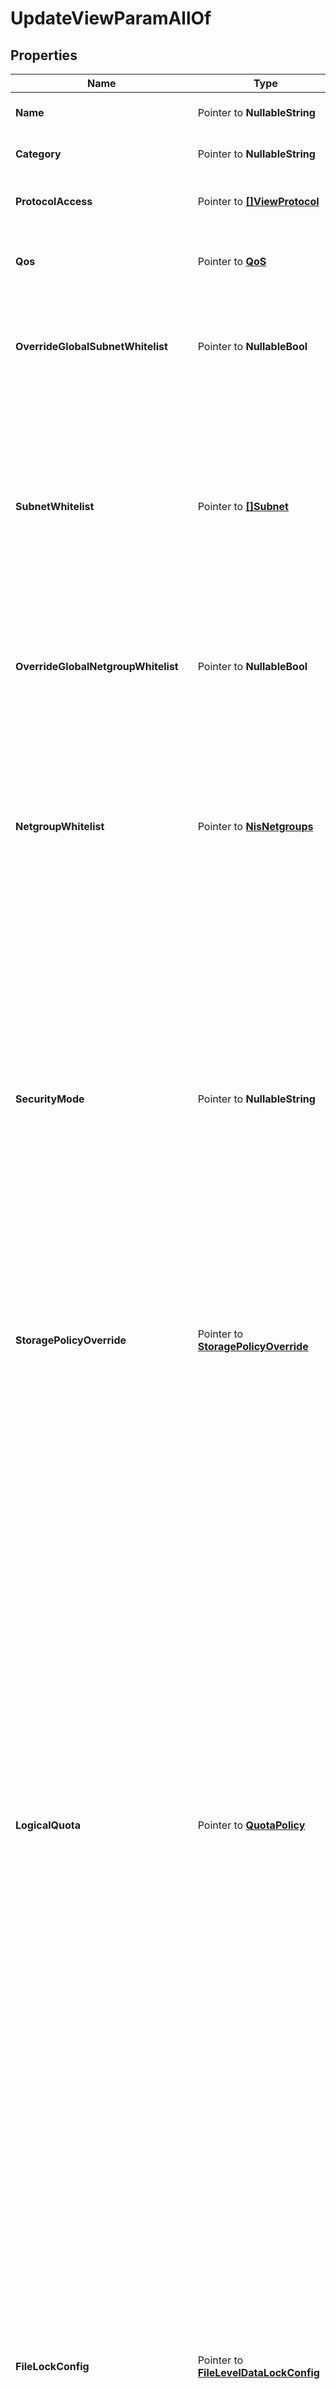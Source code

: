# UpdateViewParamAllOf

## Properties

Name | Type | Description | Notes
------------ | ------------- | ------------- | -------------
**Name** | Pointer to **NullableString** | Specifies the name of the View. | [optional] 
**Category** | Pointer to **NullableString** | Specifies the category of the View. | [optional] 
**ProtocolAccess** | Pointer to [**[]ViewProtocol**](ViewProtocol.md) | Specifies the supported Protocols for the View. | [optional] 
**Qos** | Pointer to [**QoS**](QoS.md) | Specifies the Quality of Service (QoS) Policy for the View. | [optional] 
**OverrideGlobalSubnetWhitelist** | Pointer to **NullableBool** | Specifies whether view level client subnet whitelist overrides cluster and global setting. | [optional] 
**SubnetWhitelist** | Pointer to [**[]Subnet**](Subnet.md) | Array of Subnets. Specifies a list of Subnets with IP addresses that have permissions to access the View. (Overrides or extends the Subnets specified at the global Cohesity Cluster level.) | [optional] 
**OverrideGlobalNetgroupWhitelist** | Pointer to **NullableBool** | Specifies whether view level client netgroup whitelist overrides cluster and global setting. | [optional] 
**NetgroupWhitelist** | Pointer to [**NisNetgroups**](NisNetgroups.md) | Array of Netgroups. Specifies a list of netgroups with domains that have permissions to access the View. (Overrides or extends the Netgroup specified at the global Cohesity Cluster level.) | [optional] 
**SecurityMode** | Pointer to **NullableString** | Specifies the security mode used for this view. Currently we support the following modes: Native, Unified and NTFS style. &#39;NativeMode&#39; indicates a native security mode. &#39;UnifiedMode&#39; indicates a unified security mode. &#39;NtfsMode&#39; indicates a NTFS style security mode. | [optional] 
**StoragePolicyOverride** | Pointer to [**StoragePolicyOverride**](StoragePolicyOverride.md) | Specifies if inline deduplication and compression settings inherited from the Storage Domain (View Box) should be disabled for this View. | [optional] 
**LogicalQuota** | Pointer to [**QuotaPolicy**](QuotaPolicy.md) | Specifies an optional logical quota limit (in bytes) for the usage allowed on this View. (Logical data is when the data is fully hydrated and expanded.) This limit overrides the limit inherited from the Storage Domain (View Box) (if set). If logicalQuota is nil, the limit is inherited from the Storage Domain (View Box) (if set). A new write is not allowed if the Storage Domain (View Box) will exceed the specified quota. However, it takes time for the Cohesity Cluster to calculate the usage across Nodes, so the limit may be exceeded by a small amount. In addition, if the limit is increased or data is removed, there may be a delay before the Cohesity Cluster allows more data to be written to the View, as the Cluster is calculating the usage across Nodes. | [optional] 
**FileLockConfig** | Pointer to [**FileLevelDataLockConfig**](FileLevelDataLockConfig.md) | Optional config that enables file locking for this view. It cannot be disabled during the edit of a view, if it has been enabled during the creation of the view. Also, it cannot be enabled if it was disabled during the creation of the view. | [optional] 
**FileExtensionFilter** | Pointer to [**FileExtensionFilter**](FileExtensionFilter.md) | Optional filtering criteria that should be satisfied by all the files created in this view. It does not affect existing files. | [optional] 
**AntivirusScanConfig** | Pointer to [**AntivirusScanConfig**](AntivirusScanConfig.md) | Specifies the antivirus scan config settings for this View. | [optional] 
**Description** | Pointer to **NullableString** | Specifies an optional text description about the View. | [optional] 
**AllowMountOnWindows** | Pointer to **NullableBool** | Specifies if this View can be mounted using the NFS protocol on Windows systems. If true, this View can be NFS mounted on Windows systems. | [optional] 
**EnableMinion** | Pointer to **NullableBool** | Specifies if this view should allow minion or not. If true, this will allow minion. | [optional] 
**EnableFilerAuditLogging** | Pointer to **NullableBool** | Specifies if Filer Audit Logging is enabled for this view. | [optional] 
**TenantId** | Pointer to **NullableString** | Optional tenant id who has access to this View. | [optional] 
**EnableLiveIndexing** | Pointer to **NullableBool** | Specifies whether to enable live indexing for the view. | [optional] 
**EnableOfflineCaching** | Pointer to **NullableBool** | Specifies whether to enable offline file caching of the view. | [optional] 
**AccessSids** | Pointer to **[]string** | Array of Security Identifiers (SIDs) Specifies the list of security identifiers (SIDs) for the restricted Principals who have access to this View. | [optional] 
**ViewLockEnabled** | Pointer to **NullableBool** | Specifies whether view lock is enabled. If enabled the view cannot be modified or deleted until unlock. By default it is disabled. | [optional] 
**IsReadOnly** | Pointer to **NullableBool** | Specifies if the view is a read only view. User will no longer be able to write to this view if this is set to true. | [optional] 
**ViewPinningConfig** | Pointer to [**ViewPinningConfig**](ViewPinningConfig.md) | Specifies the pinning config of this view. | [optional] 
**SelfServiceSnapshotConfig** | Pointer to [**SelfServiceSnapshotConfig**](SelfServiceSnapshotConfig.md) | Specifies self service config of this view. | [optional] 
**EnableMetadataAccelerator** | Pointer to **NullableBool** | Specifies if metadata accelerator is enabled for this view. Only supported while creating a view. | [optional] 
**IsExternallyTriggeredBackupTarget** | Pointer to **NullableBool** | Specifies whether the view is for externally triggered backup target. If so, Magneto will ignore the backup schedule for the view protection job of this view. By default it is disabled. | [optional] 

## Methods

### NewUpdateViewParamAllOf

`func NewUpdateViewParamAllOf() *UpdateViewParamAllOf`

NewUpdateViewParamAllOf instantiates a new UpdateViewParamAllOf object
This constructor will assign default values to properties that have it defined,
and makes sure properties required by API are set, but the set of arguments
will change when the set of required properties is changed

### NewUpdateViewParamAllOfWithDefaults

`func NewUpdateViewParamAllOfWithDefaults() *UpdateViewParamAllOf`

NewUpdateViewParamAllOfWithDefaults instantiates a new UpdateViewParamAllOf object
This constructor will only assign default values to properties that have it defined,
but it doesn't guarantee that properties required by API are set

### GetName

`func (o *UpdateViewParamAllOf) GetName() string`

GetName returns the Name field if non-nil, zero value otherwise.

### GetNameOk

`func (o *UpdateViewParamAllOf) GetNameOk() (*string, bool)`

GetNameOk returns a tuple with the Name field if it's non-nil, zero value otherwise
and a boolean to check if the value has been set.

### SetName

`func (o *UpdateViewParamAllOf) SetName(v string)`

SetName sets Name field to given value.

### HasName

`func (o *UpdateViewParamAllOf) HasName() bool`

HasName returns a boolean if a field has been set.

### SetNameNil

`func (o *UpdateViewParamAllOf) SetNameNil(b bool)`

 SetNameNil sets the value for Name to be an explicit nil

### UnsetName
`func (o *UpdateViewParamAllOf) UnsetName()`

UnsetName ensures that no value is present for Name, not even an explicit nil
### GetCategory

`func (o *UpdateViewParamAllOf) GetCategory() string`

GetCategory returns the Category field if non-nil, zero value otherwise.

### GetCategoryOk

`func (o *UpdateViewParamAllOf) GetCategoryOk() (*string, bool)`

GetCategoryOk returns a tuple with the Category field if it's non-nil, zero value otherwise
and a boolean to check if the value has been set.

### SetCategory

`func (o *UpdateViewParamAllOf) SetCategory(v string)`

SetCategory sets Category field to given value.

### HasCategory

`func (o *UpdateViewParamAllOf) HasCategory() bool`

HasCategory returns a boolean if a field has been set.

### SetCategoryNil

`func (o *UpdateViewParamAllOf) SetCategoryNil(b bool)`

 SetCategoryNil sets the value for Category to be an explicit nil

### UnsetCategory
`func (o *UpdateViewParamAllOf) UnsetCategory()`

UnsetCategory ensures that no value is present for Category, not even an explicit nil
### GetProtocolAccess

`func (o *UpdateViewParamAllOf) GetProtocolAccess() []ViewProtocol`

GetProtocolAccess returns the ProtocolAccess field if non-nil, zero value otherwise.

### GetProtocolAccessOk

`func (o *UpdateViewParamAllOf) GetProtocolAccessOk() (*[]ViewProtocol, bool)`

GetProtocolAccessOk returns a tuple with the ProtocolAccess field if it's non-nil, zero value otherwise
and a boolean to check if the value has been set.

### SetProtocolAccess

`func (o *UpdateViewParamAllOf) SetProtocolAccess(v []ViewProtocol)`

SetProtocolAccess sets ProtocolAccess field to given value.

### HasProtocolAccess

`func (o *UpdateViewParamAllOf) HasProtocolAccess() bool`

HasProtocolAccess returns a boolean if a field has been set.

### SetProtocolAccessNil

`func (o *UpdateViewParamAllOf) SetProtocolAccessNil(b bool)`

 SetProtocolAccessNil sets the value for ProtocolAccess to be an explicit nil

### UnsetProtocolAccess
`func (o *UpdateViewParamAllOf) UnsetProtocolAccess()`

UnsetProtocolAccess ensures that no value is present for ProtocolAccess, not even an explicit nil
### GetQos

`func (o *UpdateViewParamAllOf) GetQos() QoS`

GetQos returns the Qos field if non-nil, zero value otherwise.

### GetQosOk

`func (o *UpdateViewParamAllOf) GetQosOk() (*QoS, bool)`

GetQosOk returns a tuple with the Qos field if it's non-nil, zero value otherwise
and a boolean to check if the value has been set.

### SetQos

`func (o *UpdateViewParamAllOf) SetQos(v QoS)`

SetQos sets Qos field to given value.

### HasQos

`func (o *UpdateViewParamAllOf) HasQos() bool`

HasQos returns a boolean if a field has been set.

### GetOverrideGlobalSubnetWhitelist

`func (o *UpdateViewParamAllOf) GetOverrideGlobalSubnetWhitelist() bool`

GetOverrideGlobalSubnetWhitelist returns the OverrideGlobalSubnetWhitelist field if non-nil, zero value otherwise.

### GetOverrideGlobalSubnetWhitelistOk

`func (o *UpdateViewParamAllOf) GetOverrideGlobalSubnetWhitelistOk() (*bool, bool)`

GetOverrideGlobalSubnetWhitelistOk returns a tuple with the OverrideGlobalSubnetWhitelist field if it's non-nil, zero value otherwise
and a boolean to check if the value has been set.

### SetOverrideGlobalSubnetWhitelist

`func (o *UpdateViewParamAllOf) SetOverrideGlobalSubnetWhitelist(v bool)`

SetOverrideGlobalSubnetWhitelist sets OverrideGlobalSubnetWhitelist field to given value.

### HasOverrideGlobalSubnetWhitelist

`func (o *UpdateViewParamAllOf) HasOverrideGlobalSubnetWhitelist() bool`

HasOverrideGlobalSubnetWhitelist returns a boolean if a field has been set.

### SetOverrideGlobalSubnetWhitelistNil

`func (o *UpdateViewParamAllOf) SetOverrideGlobalSubnetWhitelistNil(b bool)`

 SetOverrideGlobalSubnetWhitelistNil sets the value for OverrideGlobalSubnetWhitelist to be an explicit nil

### UnsetOverrideGlobalSubnetWhitelist
`func (o *UpdateViewParamAllOf) UnsetOverrideGlobalSubnetWhitelist()`

UnsetOverrideGlobalSubnetWhitelist ensures that no value is present for OverrideGlobalSubnetWhitelist, not even an explicit nil
### GetSubnetWhitelist

`func (o *UpdateViewParamAllOf) GetSubnetWhitelist() []Subnet`

GetSubnetWhitelist returns the SubnetWhitelist field if non-nil, zero value otherwise.

### GetSubnetWhitelistOk

`func (o *UpdateViewParamAllOf) GetSubnetWhitelistOk() (*[]Subnet, bool)`

GetSubnetWhitelistOk returns a tuple with the SubnetWhitelist field if it's non-nil, zero value otherwise
and a boolean to check if the value has been set.

### SetSubnetWhitelist

`func (o *UpdateViewParamAllOf) SetSubnetWhitelist(v []Subnet)`

SetSubnetWhitelist sets SubnetWhitelist field to given value.

### HasSubnetWhitelist

`func (o *UpdateViewParamAllOf) HasSubnetWhitelist() bool`

HasSubnetWhitelist returns a boolean if a field has been set.

### SetSubnetWhitelistNil

`func (o *UpdateViewParamAllOf) SetSubnetWhitelistNil(b bool)`

 SetSubnetWhitelistNil sets the value for SubnetWhitelist to be an explicit nil

### UnsetSubnetWhitelist
`func (o *UpdateViewParamAllOf) UnsetSubnetWhitelist()`

UnsetSubnetWhitelist ensures that no value is present for SubnetWhitelist, not even an explicit nil
### GetOverrideGlobalNetgroupWhitelist

`func (o *UpdateViewParamAllOf) GetOverrideGlobalNetgroupWhitelist() bool`

GetOverrideGlobalNetgroupWhitelist returns the OverrideGlobalNetgroupWhitelist field if non-nil, zero value otherwise.

### GetOverrideGlobalNetgroupWhitelistOk

`func (o *UpdateViewParamAllOf) GetOverrideGlobalNetgroupWhitelistOk() (*bool, bool)`

GetOverrideGlobalNetgroupWhitelistOk returns a tuple with the OverrideGlobalNetgroupWhitelist field if it's non-nil, zero value otherwise
and a boolean to check if the value has been set.

### SetOverrideGlobalNetgroupWhitelist

`func (o *UpdateViewParamAllOf) SetOverrideGlobalNetgroupWhitelist(v bool)`

SetOverrideGlobalNetgroupWhitelist sets OverrideGlobalNetgroupWhitelist field to given value.

### HasOverrideGlobalNetgroupWhitelist

`func (o *UpdateViewParamAllOf) HasOverrideGlobalNetgroupWhitelist() bool`

HasOverrideGlobalNetgroupWhitelist returns a boolean if a field has been set.

### SetOverrideGlobalNetgroupWhitelistNil

`func (o *UpdateViewParamAllOf) SetOverrideGlobalNetgroupWhitelistNil(b bool)`

 SetOverrideGlobalNetgroupWhitelistNil sets the value for OverrideGlobalNetgroupWhitelist to be an explicit nil

### UnsetOverrideGlobalNetgroupWhitelist
`func (o *UpdateViewParamAllOf) UnsetOverrideGlobalNetgroupWhitelist()`

UnsetOverrideGlobalNetgroupWhitelist ensures that no value is present for OverrideGlobalNetgroupWhitelist, not even an explicit nil
### GetNetgroupWhitelist

`func (o *UpdateViewParamAllOf) GetNetgroupWhitelist() NisNetgroups`

GetNetgroupWhitelist returns the NetgroupWhitelist field if non-nil, zero value otherwise.

### GetNetgroupWhitelistOk

`func (o *UpdateViewParamAllOf) GetNetgroupWhitelistOk() (*NisNetgroups, bool)`

GetNetgroupWhitelistOk returns a tuple with the NetgroupWhitelist field if it's non-nil, zero value otherwise
and a boolean to check if the value has been set.

### SetNetgroupWhitelist

`func (o *UpdateViewParamAllOf) SetNetgroupWhitelist(v NisNetgroups)`

SetNetgroupWhitelist sets NetgroupWhitelist field to given value.

### HasNetgroupWhitelist

`func (o *UpdateViewParamAllOf) HasNetgroupWhitelist() bool`

HasNetgroupWhitelist returns a boolean if a field has been set.

### GetSecurityMode

`func (o *UpdateViewParamAllOf) GetSecurityMode() string`

GetSecurityMode returns the SecurityMode field if non-nil, zero value otherwise.

### GetSecurityModeOk

`func (o *UpdateViewParamAllOf) GetSecurityModeOk() (*string, bool)`

GetSecurityModeOk returns a tuple with the SecurityMode field if it's non-nil, zero value otherwise
and a boolean to check if the value has been set.

### SetSecurityMode

`func (o *UpdateViewParamAllOf) SetSecurityMode(v string)`

SetSecurityMode sets SecurityMode field to given value.

### HasSecurityMode

`func (o *UpdateViewParamAllOf) HasSecurityMode() bool`

HasSecurityMode returns a boolean if a field has been set.

### SetSecurityModeNil

`func (o *UpdateViewParamAllOf) SetSecurityModeNil(b bool)`

 SetSecurityModeNil sets the value for SecurityMode to be an explicit nil

### UnsetSecurityMode
`func (o *UpdateViewParamAllOf) UnsetSecurityMode()`

UnsetSecurityMode ensures that no value is present for SecurityMode, not even an explicit nil
### GetStoragePolicyOverride

`func (o *UpdateViewParamAllOf) GetStoragePolicyOverride() StoragePolicyOverride`

GetStoragePolicyOverride returns the StoragePolicyOverride field if non-nil, zero value otherwise.

### GetStoragePolicyOverrideOk

`func (o *UpdateViewParamAllOf) GetStoragePolicyOverrideOk() (*StoragePolicyOverride, bool)`

GetStoragePolicyOverrideOk returns a tuple with the StoragePolicyOverride field if it's non-nil, zero value otherwise
and a boolean to check if the value has been set.

### SetStoragePolicyOverride

`func (o *UpdateViewParamAllOf) SetStoragePolicyOverride(v StoragePolicyOverride)`

SetStoragePolicyOverride sets StoragePolicyOverride field to given value.

### HasStoragePolicyOverride

`func (o *UpdateViewParamAllOf) HasStoragePolicyOverride() bool`

HasStoragePolicyOverride returns a boolean if a field has been set.

### GetLogicalQuota

`func (o *UpdateViewParamAllOf) GetLogicalQuota() QuotaPolicy`

GetLogicalQuota returns the LogicalQuota field if non-nil, zero value otherwise.

### GetLogicalQuotaOk

`func (o *UpdateViewParamAllOf) GetLogicalQuotaOk() (*QuotaPolicy, bool)`

GetLogicalQuotaOk returns a tuple with the LogicalQuota field if it's non-nil, zero value otherwise
and a boolean to check if the value has been set.

### SetLogicalQuota

`func (o *UpdateViewParamAllOf) SetLogicalQuota(v QuotaPolicy)`

SetLogicalQuota sets LogicalQuota field to given value.

### HasLogicalQuota

`func (o *UpdateViewParamAllOf) HasLogicalQuota() bool`

HasLogicalQuota returns a boolean if a field has been set.

### GetFileLockConfig

`func (o *UpdateViewParamAllOf) GetFileLockConfig() FileLevelDataLockConfig`

GetFileLockConfig returns the FileLockConfig field if non-nil, zero value otherwise.

### GetFileLockConfigOk

`func (o *UpdateViewParamAllOf) GetFileLockConfigOk() (*FileLevelDataLockConfig, bool)`

GetFileLockConfigOk returns a tuple with the FileLockConfig field if it's non-nil, zero value otherwise
and a boolean to check if the value has been set.

### SetFileLockConfig

`func (o *UpdateViewParamAllOf) SetFileLockConfig(v FileLevelDataLockConfig)`

SetFileLockConfig sets FileLockConfig field to given value.

### HasFileLockConfig

`func (o *UpdateViewParamAllOf) HasFileLockConfig() bool`

HasFileLockConfig returns a boolean if a field has been set.

### GetFileExtensionFilter

`func (o *UpdateViewParamAllOf) GetFileExtensionFilter() FileExtensionFilter`

GetFileExtensionFilter returns the FileExtensionFilter field if non-nil, zero value otherwise.

### GetFileExtensionFilterOk

`func (o *UpdateViewParamAllOf) GetFileExtensionFilterOk() (*FileExtensionFilter, bool)`

GetFileExtensionFilterOk returns a tuple with the FileExtensionFilter field if it's non-nil, zero value otherwise
and a boolean to check if the value has been set.

### SetFileExtensionFilter

`func (o *UpdateViewParamAllOf) SetFileExtensionFilter(v FileExtensionFilter)`

SetFileExtensionFilter sets FileExtensionFilter field to given value.

### HasFileExtensionFilter

`func (o *UpdateViewParamAllOf) HasFileExtensionFilter() bool`

HasFileExtensionFilter returns a boolean if a field has been set.

### GetAntivirusScanConfig

`func (o *UpdateViewParamAllOf) GetAntivirusScanConfig() AntivirusScanConfig`

GetAntivirusScanConfig returns the AntivirusScanConfig field if non-nil, zero value otherwise.

### GetAntivirusScanConfigOk

`func (o *UpdateViewParamAllOf) GetAntivirusScanConfigOk() (*AntivirusScanConfig, bool)`

GetAntivirusScanConfigOk returns a tuple with the AntivirusScanConfig field if it's non-nil, zero value otherwise
and a boolean to check if the value has been set.

### SetAntivirusScanConfig

`func (o *UpdateViewParamAllOf) SetAntivirusScanConfig(v AntivirusScanConfig)`

SetAntivirusScanConfig sets AntivirusScanConfig field to given value.

### HasAntivirusScanConfig

`func (o *UpdateViewParamAllOf) HasAntivirusScanConfig() bool`

HasAntivirusScanConfig returns a boolean if a field has been set.

### GetDescription

`func (o *UpdateViewParamAllOf) GetDescription() string`

GetDescription returns the Description field if non-nil, zero value otherwise.

### GetDescriptionOk

`func (o *UpdateViewParamAllOf) GetDescriptionOk() (*string, bool)`

GetDescriptionOk returns a tuple with the Description field if it's non-nil, zero value otherwise
and a boolean to check if the value has been set.

### SetDescription

`func (o *UpdateViewParamAllOf) SetDescription(v string)`

SetDescription sets Description field to given value.

### HasDescription

`func (o *UpdateViewParamAllOf) HasDescription() bool`

HasDescription returns a boolean if a field has been set.

### SetDescriptionNil

`func (o *UpdateViewParamAllOf) SetDescriptionNil(b bool)`

 SetDescriptionNil sets the value for Description to be an explicit nil

### UnsetDescription
`func (o *UpdateViewParamAllOf) UnsetDescription()`

UnsetDescription ensures that no value is present for Description, not even an explicit nil
### GetAllowMountOnWindows

`func (o *UpdateViewParamAllOf) GetAllowMountOnWindows() bool`

GetAllowMountOnWindows returns the AllowMountOnWindows field if non-nil, zero value otherwise.

### GetAllowMountOnWindowsOk

`func (o *UpdateViewParamAllOf) GetAllowMountOnWindowsOk() (*bool, bool)`

GetAllowMountOnWindowsOk returns a tuple with the AllowMountOnWindows field if it's non-nil, zero value otherwise
and a boolean to check if the value has been set.

### SetAllowMountOnWindows

`func (o *UpdateViewParamAllOf) SetAllowMountOnWindows(v bool)`

SetAllowMountOnWindows sets AllowMountOnWindows field to given value.

### HasAllowMountOnWindows

`func (o *UpdateViewParamAllOf) HasAllowMountOnWindows() bool`

HasAllowMountOnWindows returns a boolean if a field has been set.

### SetAllowMountOnWindowsNil

`func (o *UpdateViewParamAllOf) SetAllowMountOnWindowsNil(b bool)`

 SetAllowMountOnWindowsNil sets the value for AllowMountOnWindows to be an explicit nil

### UnsetAllowMountOnWindows
`func (o *UpdateViewParamAllOf) UnsetAllowMountOnWindows()`

UnsetAllowMountOnWindows ensures that no value is present for AllowMountOnWindows, not even an explicit nil
### GetEnableMinion

`func (o *UpdateViewParamAllOf) GetEnableMinion() bool`

GetEnableMinion returns the EnableMinion field if non-nil, zero value otherwise.

### GetEnableMinionOk

`func (o *UpdateViewParamAllOf) GetEnableMinionOk() (*bool, bool)`

GetEnableMinionOk returns a tuple with the EnableMinion field if it's non-nil, zero value otherwise
and a boolean to check if the value has been set.

### SetEnableMinion

`func (o *UpdateViewParamAllOf) SetEnableMinion(v bool)`

SetEnableMinion sets EnableMinion field to given value.

### HasEnableMinion

`func (o *UpdateViewParamAllOf) HasEnableMinion() bool`

HasEnableMinion returns a boolean if a field has been set.

### SetEnableMinionNil

`func (o *UpdateViewParamAllOf) SetEnableMinionNil(b bool)`

 SetEnableMinionNil sets the value for EnableMinion to be an explicit nil

### UnsetEnableMinion
`func (o *UpdateViewParamAllOf) UnsetEnableMinion()`

UnsetEnableMinion ensures that no value is present for EnableMinion, not even an explicit nil
### GetEnableFilerAuditLogging

`func (o *UpdateViewParamAllOf) GetEnableFilerAuditLogging() bool`

GetEnableFilerAuditLogging returns the EnableFilerAuditLogging field if non-nil, zero value otherwise.

### GetEnableFilerAuditLoggingOk

`func (o *UpdateViewParamAllOf) GetEnableFilerAuditLoggingOk() (*bool, bool)`

GetEnableFilerAuditLoggingOk returns a tuple with the EnableFilerAuditLogging field if it's non-nil, zero value otherwise
and a boolean to check if the value has been set.

### SetEnableFilerAuditLogging

`func (o *UpdateViewParamAllOf) SetEnableFilerAuditLogging(v bool)`

SetEnableFilerAuditLogging sets EnableFilerAuditLogging field to given value.

### HasEnableFilerAuditLogging

`func (o *UpdateViewParamAllOf) HasEnableFilerAuditLogging() bool`

HasEnableFilerAuditLogging returns a boolean if a field has been set.

### SetEnableFilerAuditLoggingNil

`func (o *UpdateViewParamAllOf) SetEnableFilerAuditLoggingNil(b bool)`

 SetEnableFilerAuditLoggingNil sets the value for EnableFilerAuditLogging to be an explicit nil

### UnsetEnableFilerAuditLogging
`func (o *UpdateViewParamAllOf) UnsetEnableFilerAuditLogging()`

UnsetEnableFilerAuditLogging ensures that no value is present for EnableFilerAuditLogging, not even an explicit nil
### GetTenantId

`func (o *UpdateViewParamAllOf) GetTenantId() string`

GetTenantId returns the TenantId field if non-nil, zero value otherwise.

### GetTenantIdOk

`func (o *UpdateViewParamAllOf) GetTenantIdOk() (*string, bool)`

GetTenantIdOk returns a tuple with the TenantId field if it's non-nil, zero value otherwise
and a boolean to check if the value has been set.

### SetTenantId

`func (o *UpdateViewParamAllOf) SetTenantId(v string)`

SetTenantId sets TenantId field to given value.

### HasTenantId

`func (o *UpdateViewParamAllOf) HasTenantId() bool`

HasTenantId returns a boolean if a field has been set.

### SetTenantIdNil

`func (o *UpdateViewParamAllOf) SetTenantIdNil(b bool)`

 SetTenantIdNil sets the value for TenantId to be an explicit nil

### UnsetTenantId
`func (o *UpdateViewParamAllOf) UnsetTenantId()`

UnsetTenantId ensures that no value is present for TenantId, not even an explicit nil
### GetEnableLiveIndexing

`func (o *UpdateViewParamAllOf) GetEnableLiveIndexing() bool`

GetEnableLiveIndexing returns the EnableLiveIndexing field if non-nil, zero value otherwise.

### GetEnableLiveIndexingOk

`func (o *UpdateViewParamAllOf) GetEnableLiveIndexingOk() (*bool, bool)`

GetEnableLiveIndexingOk returns a tuple with the EnableLiveIndexing field if it's non-nil, zero value otherwise
and a boolean to check if the value has been set.

### SetEnableLiveIndexing

`func (o *UpdateViewParamAllOf) SetEnableLiveIndexing(v bool)`

SetEnableLiveIndexing sets EnableLiveIndexing field to given value.

### HasEnableLiveIndexing

`func (o *UpdateViewParamAllOf) HasEnableLiveIndexing() bool`

HasEnableLiveIndexing returns a boolean if a field has been set.

### SetEnableLiveIndexingNil

`func (o *UpdateViewParamAllOf) SetEnableLiveIndexingNil(b bool)`

 SetEnableLiveIndexingNil sets the value for EnableLiveIndexing to be an explicit nil

### UnsetEnableLiveIndexing
`func (o *UpdateViewParamAllOf) UnsetEnableLiveIndexing()`

UnsetEnableLiveIndexing ensures that no value is present for EnableLiveIndexing, not even an explicit nil
### GetEnableOfflineCaching

`func (o *UpdateViewParamAllOf) GetEnableOfflineCaching() bool`

GetEnableOfflineCaching returns the EnableOfflineCaching field if non-nil, zero value otherwise.

### GetEnableOfflineCachingOk

`func (o *UpdateViewParamAllOf) GetEnableOfflineCachingOk() (*bool, bool)`

GetEnableOfflineCachingOk returns a tuple with the EnableOfflineCaching field if it's non-nil, zero value otherwise
and a boolean to check if the value has been set.

### SetEnableOfflineCaching

`func (o *UpdateViewParamAllOf) SetEnableOfflineCaching(v bool)`

SetEnableOfflineCaching sets EnableOfflineCaching field to given value.

### HasEnableOfflineCaching

`func (o *UpdateViewParamAllOf) HasEnableOfflineCaching() bool`

HasEnableOfflineCaching returns a boolean if a field has been set.

### SetEnableOfflineCachingNil

`func (o *UpdateViewParamAllOf) SetEnableOfflineCachingNil(b bool)`

 SetEnableOfflineCachingNil sets the value for EnableOfflineCaching to be an explicit nil

### UnsetEnableOfflineCaching
`func (o *UpdateViewParamAllOf) UnsetEnableOfflineCaching()`

UnsetEnableOfflineCaching ensures that no value is present for EnableOfflineCaching, not even an explicit nil
### GetAccessSids

`func (o *UpdateViewParamAllOf) GetAccessSids() []string`

GetAccessSids returns the AccessSids field if non-nil, zero value otherwise.

### GetAccessSidsOk

`func (o *UpdateViewParamAllOf) GetAccessSidsOk() (*[]string, bool)`

GetAccessSidsOk returns a tuple with the AccessSids field if it's non-nil, zero value otherwise
and a boolean to check if the value has been set.

### SetAccessSids

`func (o *UpdateViewParamAllOf) SetAccessSids(v []string)`

SetAccessSids sets AccessSids field to given value.

### HasAccessSids

`func (o *UpdateViewParamAllOf) HasAccessSids() bool`

HasAccessSids returns a boolean if a field has been set.

### SetAccessSidsNil

`func (o *UpdateViewParamAllOf) SetAccessSidsNil(b bool)`

 SetAccessSidsNil sets the value for AccessSids to be an explicit nil

### UnsetAccessSids
`func (o *UpdateViewParamAllOf) UnsetAccessSids()`

UnsetAccessSids ensures that no value is present for AccessSids, not even an explicit nil
### GetViewLockEnabled

`func (o *UpdateViewParamAllOf) GetViewLockEnabled() bool`

GetViewLockEnabled returns the ViewLockEnabled field if non-nil, zero value otherwise.

### GetViewLockEnabledOk

`func (o *UpdateViewParamAllOf) GetViewLockEnabledOk() (*bool, bool)`

GetViewLockEnabledOk returns a tuple with the ViewLockEnabled field if it's non-nil, zero value otherwise
and a boolean to check if the value has been set.

### SetViewLockEnabled

`func (o *UpdateViewParamAllOf) SetViewLockEnabled(v bool)`

SetViewLockEnabled sets ViewLockEnabled field to given value.

### HasViewLockEnabled

`func (o *UpdateViewParamAllOf) HasViewLockEnabled() bool`

HasViewLockEnabled returns a boolean if a field has been set.

### SetViewLockEnabledNil

`func (o *UpdateViewParamAllOf) SetViewLockEnabledNil(b bool)`

 SetViewLockEnabledNil sets the value for ViewLockEnabled to be an explicit nil

### UnsetViewLockEnabled
`func (o *UpdateViewParamAllOf) UnsetViewLockEnabled()`

UnsetViewLockEnabled ensures that no value is present for ViewLockEnabled, not even an explicit nil
### GetIsReadOnly

`func (o *UpdateViewParamAllOf) GetIsReadOnly() bool`

GetIsReadOnly returns the IsReadOnly field if non-nil, zero value otherwise.

### GetIsReadOnlyOk

`func (o *UpdateViewParamAllOf) GetIsReadOnlyOk() (*bool, bool)`

GetIsReadOnlyOk returns a tuple with the IsReadOnly field if it's non-nil, zero value otherwise
and a boolean to check if the value has been set.

### SetIsReadOnly

`func (o *UpdateViewParamAllOf) SetIsReadOnly(v bool)`

SetIsReadOnly sets IsReadOnly field to given value.

### HasIsReadOnly

`func (o *UpdateViewParamAllOf) HasIsReadOnly() bool`

HasIsReadOnly returns a boolean if a field has been set.

### SetIsReadOnlyNil

`func (o *UpdateViewParamAllOf) SetIsReadOnlyNil(b bool)`

 SetIsReadOnlyNil sets the value for IsReadOnly to be an explicit nil

### UnsetIsReadOnly
`func (o *UpdateViewParamAllOf) UnsetIsReadOnly()`

UnsetIsReadOnly ensures that no value is present for IsReadOnly, not even an explicit nil
### GetViewPinningConfig

`func (o *UpdateViewParamAllOf) GetViewPinningConfig() ViewPinningConfig`

GetViewPinningConfig returns the ViewPinningConfig field if non-nil, zero value otherwise.

### GetViewPinningConfigOk

`func (o *UpdateViewParamAllOf) GetViewPinningConfigOk() (*ViewPinningConfig, bool)`

GetViewPinningConfigOk returns a tuple with the ViewPinningConfig field if it's non-nil, zero value otherwise
and a boolean to check if the value has been set.

### SetViewPinningConfig

`func (o *UpdateViewParamAllOf) SetViewPinningConfig(v ViewPinningConfig)`

SetViewPinningConfig sets ViewPinningConfig field to given value.

### HasViewPinningConfig

`func (o *UpdateViewParamAllOf) HasViewPinningConfig() bool`

HasViewPinningConfig returns a boolean if a field has been set.

### GetSelfServiceSnapshotConfig

`func (o *UpdateViewParamAllOf) GetSelfServiceSnapshotConfig() SelfServiceSnapshotConfig`

GetSelfServiceSnapshotConfig returns the SelfServiceSnapshotConfig field if non-nil, zero value otherwise.

### GetSelfServiceSnapshotConfigOk

`func (o *UpdateViewParamAllOf) GetSelfServiceSnapshotConfigOk() (*SelfServiceSnapshotConfig, bool)`

GetSelfServiceSnapshotConfigOk returns a tuple with the SelfServiceSnapshotConfig field if it's non-nil, zero value otherwise
and a boolean to check if the value has been set.

### SetSelfServiceSnapshotConfig

`func (o *UpdateViewParamAllOf) SetSelfServiceSnapshotConfig(v SelfServiceSnapshotConfig)`

SetSelfServiceSnapshotConfig sets SelfServiceSnapshotConfig field to given value.

### HasSelfServiceSnapshotConfig

`func (o *UpdateViewParamAllOf) HasSelfServiceSnapshotConfig() bool`

HasSelfServiceSnapshotConfig returns a boolean if a field has been set.

### GetEnableMetadataAccelerator

`func (o *UpdateViewParamAllOf) GetEnableMetadataAccelerator() bool`

GetEnableMetadataAccelerator returns the EnableMetadataAccelerator field if non-nil, zero value otherwise.

### GetEnableMetadataAcceleratorOk

`func (o *UpdateViewParamAllOf) GetEnableMetadataAcceleratorOk() (*bool, bool)`

GetEnableMetadataAcceleratorOk returns a tuple with the EnableMetadataAccelerator field if it's non-nil, zero value otherwise
and a boolean to check if the value has been set.

### SetEnableMetadataAccelerator

`func (o *UpdateViewParamAllOf) SetEnableMetadataAccelerator(v bool)`

SetEnableMetadataAccelerator sets EnableMetadataAccelerator field to given value.

### HasEnableMetadataAccelerator

`func (o *UpdateViewParamAllOf) HasEnableMetadataAccelerator() bool`

HasEnableMetadataAccelerator returns a boolean if a field has been set.

### SetEnableMetadataAcceleratorNil

`func (o *UpdateViewParamAllOf) SetEnableMetadataAcceleratorNil(b bool)`

 SetEnableMetadataAcceleratorNil sets the value for EnableMetadataAccelerator to be an explicit nil

### UnsetEnableMetadataAccelerator
`func (o *UpdateViewParamAllOf) UnsetEnableMetadataAccelerator()`

UnsetEnableMetadataAccelerator ensures that no value is present for EnableMetadataAccelerator, not even an explicit nil
### GetIsExternallyTriggeredBackupTarget

`func (o *UpdateViewParamAllOf) GetIsExternallyTriggeredBackupTarget() bool`

GetIsExternallyTriggeredBackupTarget returns the IsExternallyTriggeredBackupTarget field if non-nil, zero value otherwise.

### GetIsExternallyTriggeredBackupTargetOk

`func (o *UpdateViewParamAllOf) GetIsExternallyTriggeredBackupTargetOk() (*bool, bool)`

GetIsExternallyTriggeredBackupTargetOk returns a tuple with the IsExternallyTriggeredBackupTarget field if it's non-nil, zero value otherwise
and a boolean to check if the value has been set.

### SetIsExternallyTriggeredBackupTarget

`func (o *UpdateViewParamAllOf) SetIsExternallyTriggeredBackupTarget(v bool)`

SetIsExternallyTriggeredBackupTarget sets IsExternallyTriggeredBackupTarget field to given value.

### HasIsExternallyTriggeredBackupTarget

`func (o *UpdateViewParamAllOf) HasIsExternallyTriggeredBackupTarget() bool`

HasIsExternallyTriggeredBackupTarget returns a boolean if a field has been set.

### SetIsExternallyTriggeredBackupTargetNil

`func (o *UpdateViewParamAllOf) SetIsExternallyTriggeredBackupTargetNil(b bool)`

 SetIsExternallyTriggeredBackupTargetNil sets the value for IsExternallyTriggeredBackupTarget to be an explicit nil

### UnsetIsExternallyTriggeredBackupTarget
`func (o *UpdateViewParamAllOf) UnsetIsExternallyTriggeredBackupTarget()`

UnsetIsExternallyTriggeredBackupTarget ensures that no value is present for IsExternallyTriggeredBackupTarget, not even an explicit nil

[[Back to Model list]](../README.md#documentation-for-models) [[Back to API list]](../README.md#documentation-for-api-endpoints) [[Back to README]](../README.md)



